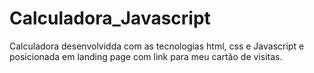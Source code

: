 # Calculadora_Javascript
Calculadora desenvolvidda com as tecnologias html, css e Javascript e posicionada em landing page com link para meu cartão de visitas.
